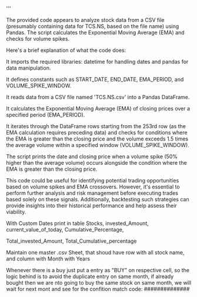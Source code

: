 '''

The provided code appears to analyze stock data from a CSV file (presumably containing data for TCS.NS, based on the file name) using Pandas. The script calculates the Exponential Moving Average (EMA) and checks for volume spikes.

Here's a brief explanation of what the code does:

It imports the required libraries: datetime for handling dates and pandas for data manipulation.

It defines constants such as START_DATE, END_DATE, EMA_PERIOD, and VOLUME_SPIKE_WINDOW.

It reads data from a CSV file named 'TCS.NS.csv' into a Pandas DataFrame.

It calculates the Exponential Moving Average (EMA) of closing prices over a specified period (EMA_PERIOD).

It iterates through the DataFrame rows starting from the 253rd row (as the EMA calculation requires preceding data) and checks for conditions where the EMA is greater than the closing price and the volume exceeds 1.5 times the average volume within a specified window (VOLUME_SPIKE_WINDOW).

The script prints the date and closing price when a volume spike (50% higher than the average volume) occurs alongside the condition where the EMA is greater than the closing price.

This code could be useful for identifying potential trading opportunities based on volume spikes and EMA crossovers. However, it's essential to perform further analysis and risk management before executing trades based solely on these signals. Additionally, backtesting such strategies can provide insights into their historical performance and help assess their viability.

With Custom Dates
print in table Stocks, invested_Amount, current_value_of_today, Cumulative_Percentage,

Total_invested_Amount, Total_Cumulative_percentage

 Maintain one master .csv Sheet, that shoud have row with all stock name, and column with Month with Years

Whenever there is a buy just put a entry as "BUY" on respective cell, so the logic behind is to avoid the duplicate entry on same month, if already bought then we are nto going to buy the same stock on same month, we will wait for next mont and see for the confition match
code:
##############